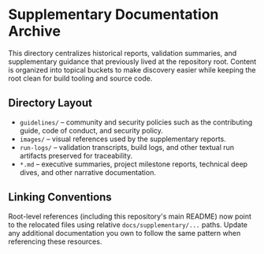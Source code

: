 # Supplementary Documentation Archive

This directory centralizes historical reports, validation summaries, and supplementary guidance that previously lived at the repository root.  Content is organized into topical buckets to make discovery easier while keeping the root clean for build tooling and source code.

## Directory Layout

- `guidelines/` – community and security policies such as the contributing guide, code of conduct, and security policy.
- `images/` – visual references used by the supplementary reports.
- `run-logs/` – validation transcripts, build logs, and other textual run artifacts preserved for traceability.
- `*.md` – executive summaries, project milestone reports, technical deep dives, and other narrative documentation.

## Linking Conventions

Root-level references (including this repository's main README) now point to the relocated files using relative `docs/supplementary/...` paths.  Update any additional documentation you own to follow the same pattern when referencing these resources.
